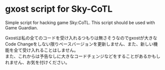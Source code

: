 # gxost script for Sky-CoTL
Simple script for hacking game Sky:CoTL.
This script should be used with Game Guardian.

Gxostは私の全てのコードを受け入れるつもりは無さそうなのでgxostが大きなCode Changeをしない限りベースバージョンを更新しません、また、新しい機能を全て受け入れることはしません。<br>また、これからは予告なしに大きなコードチェンジなどをすることがあるかもしれません、お気を付けください。
